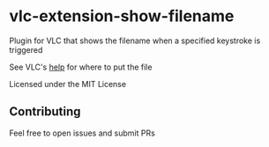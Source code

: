 # vlc-extension-show-filename
Plugin for VLC that shows the filename when a specified keystroke is triggered 

See VLC's [help](https://www.vlchelp.com/install-vlc-media-player-addon/) for where to put the file

Licensed under the MIT License

## Contributing

Feel free to open issues and submit PRs
